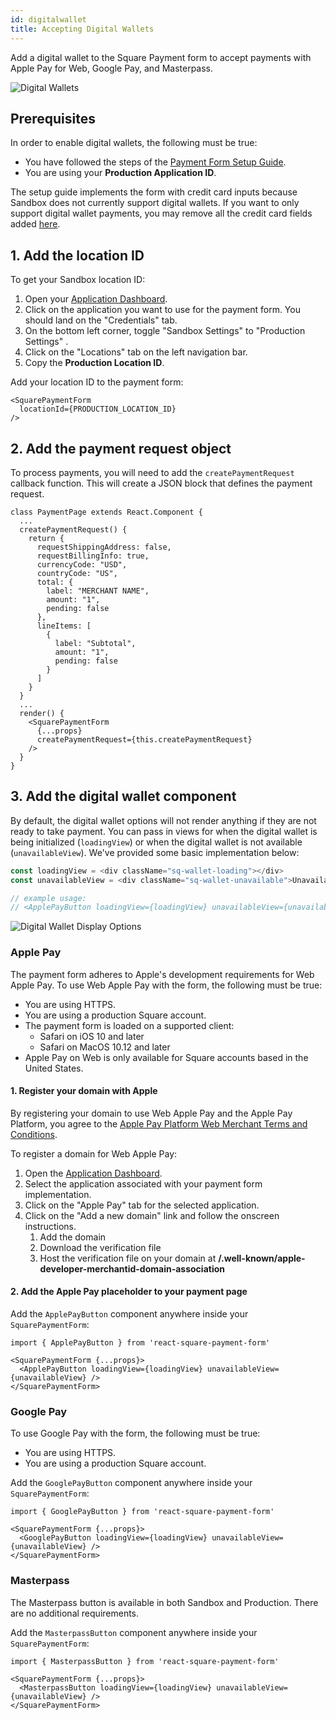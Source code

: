 ```yaml
---
id: digitalwallet
title: Accepting Digital Wallets
---
```

Add a digital wallet to the Square Payment form to accept payments with Apple Pay for Web, Google Pay, and Masterpass.

![Digital Wallets](assets/digital-wallets-diagram.png)

## Prerequisites

In order to enable digital wallets, the following must be true:
* You have followed the steps of the [Payment Form Setup Guide](paymentform.md).
* You are using your **Production Application ID**.

The setup guide implements the form with credit card inputs because Sandbox does not currently support digital wallets. If you want to only support digital wallet payments, you may remove all the credit card fields added [here](paymentform#6-add-the-credit-card-fields).

## 1. Add the location ID

To get your Sandbox location ID:

1. Open your [Application Dashboard](https://connect.squareup.com/apps).
1. Click on the application you want to use for the payment form. You should land on the "Credentials" tab.
1. On the bottom left corner, toggle "Sandbox Settings" to "Production Settings" .
1. Click on the "Locations" tab on the left navigation bar.
1. Copy the **Production Location ID**.

Add your location ID to the payment form:
```
<SquarePaymentForm
  locationId={PRODUCTION_LOCATION_ID}
/>
```

## 2. Add the payment request object

To process payments, you will need to add the `createPaymentRequest` callback function. This will create a JSON block that defines the payment request.

```
class PaymentPage extends React.Component {
  ...
  createPaymentRequest() {
    return {
      requestShippingAddress: false,
      requestBillingInfo: true,
      currencyCode: "USD",
      countryCode: "US",
      total: {
        label: "MERCHANT NAME",
        amount: "1",
        pending: false
      },
      lineItems: [
        {
          label: "Subtotal",
          amount: "1",
          pending: false
        }
      ]
    }
  }
  ...
  render() {
    <SquarePaymentForm
      {...props}
      createPaymentRequest={this.createPaymentRequest}
    />
  }
}
```

## 3. Add the digital wallet component

By default, the digital wallet options will not render anything if they are not ready to take payment. You can pass in views for when the digital wallet is being initialized (`loadingView`) or when the digital wallet is not available (`unavailableView`). We've provided some basic implementation below:

```javascript
const loadingView = <div className="sq-wallet-loading"></div>
const unavailableView = <div className="sq-wallet-unavailable">Unavailable</div>

// example usage:
// <ApplePayButton loadingView={loadingView} unavailableView={unavailableView} />
```

![Digital Wallet Display Options](assets/digital-wallet-views.png)

### Apple Pay

The payment form adheres to Apple's development requirements for Web Apple Pay. To use Web Apple Pay with the form, the following must be true:
* You are using HTTPS.
* You are using a production Square account.
* The payment form is loaded on a supported client:
  * Safari on iOS 10 and later
  * Safari on MacOS 10.12 and later
* Apple Pay on Web is only available for Square accounts based in the United States.

#### 1. Register your domain with Apple

By registering your domain to use Web Apple Pay and the Apple Pay Platform, you agree to the [Apple Pay Platform Web Merchant Terms and Conditions](https://developer.apple.com/terms/apple-pay-web/).

To register a domain for Web Apple Pay:
1. Open the [Application Dashboard](https://connect.squareup.com/apps).
1. Select the application associated with your payment form implementation.
1. Click on the "Apple Pay" tab for the selected application.
1. Click on the "Add a new domain" link and follow the onscreen instructions.
    1. Add the domain
    2. Download the verification file
    3. Host the verification file on your domain at **/.well-known/apple-developer-merchantid-domain-association**

#### 2. Add the Apple Pay placeholder to your payment page

Add the `ApplePayButton` component anywhere inside your `SquarePaymentForm`:

```
import { ApplePayButton } from 'react-square-payment-form'

<SquarePaymentForm {...props}>
  <ApplePayButton loadingView={loadingView} unavailableView={unavailableView} />
</SquarePaymentForm>
```

### Google Pay

To use Google Pay with the form, the following must be true:
* You are using HTTPS.
* You are using a production Square account.

Add the `GooglePayButton` component anywhere inside your `SquarePaymentForm`:

```
import { GooglePayButton } from 'react-square-payment-form'

<SquarePaymentForm {...props}>
  <GooglePayButton loadingView={loadingView} unavailableView={unavailableView} />
</SquarePaymentForm>
```


### Masterpass

The Masterpass button is available in both Sandbox and Production. There are no additional requirements.

Add the `MasterpassButton` component anywhere inside your `SquarePaymentForm`:

```
import { MasterpassButton } from 'react-square-payment-form'

<SquarePaymentForm {...props}>
  <MasterpassButton loadingView={loadingView} unavailableView={unavailableView} />
</SquarePaymentForm>
```
